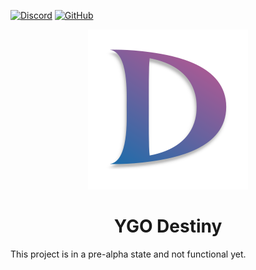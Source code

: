 [![Discord](https://img.shields.io/discord/1069639833816932413?color=%237289DA&label=Discord&logo=discord&logoColor=%23FFFFFF&style=flat-square)](https://discord.gg/UF2DmuPd3P)
[![GitHub](https://img.shields.io/github/license/myuujiku/ygo_destiny?logo=gnu&label=License&logoColor=%23FFFFFF&style=flat-square)](./COPYING)

<div align="center"><img src="resources/icons/hicolor/scalable/com.myujiku.ygo_destiny.svg"><h1>YGO Destiny</h1></div>


This project is in a pre-alpha state and not functional yet.
